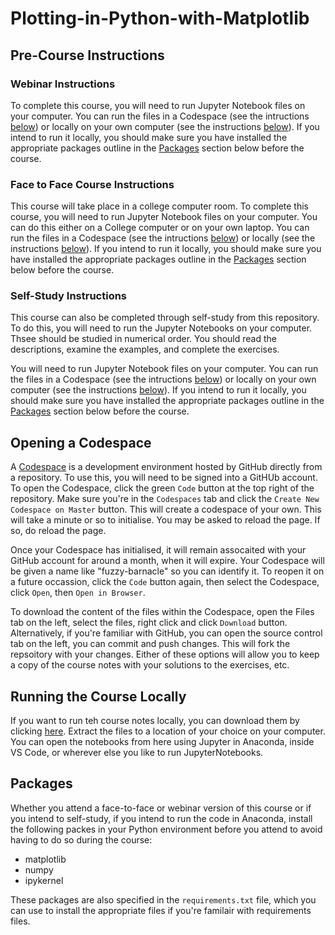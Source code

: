 # Plotting-in-Python-with-Matplotlib

## Pre-Course Instructions

### Webinar Instructions

To complete this course, you will need to run Jupyter Notebook files on your computer. You can run the files in a Codespace (see the intructions [below](#opening-a-codespace)) or locally on your own computer (see the instructions [below](#running-the-course-locally)). If you intend to run it locally, you should make sure you have installed the appropriate packages outline in the [Packages](#packages) section below before the course.

### Face to Face Course Instructions

This course will take place in a college computer room. To complete this course, you will need to run Jupyter Notebook files on your computer. You can do this either on a College computer or on your own laptop. You can run the files in a Codespace (see the intructions [below](#opening-a-codespace)) or locally (see the instructions [below](#running-the-course-locally)). If you intend to run it locally, you should make sure you have installed the appropriate packages outline in the [Packages](#packages) section below before the course.

### Self-Study Instructions

This course can also be completed through self-study from this repository. To do this, you will need to run the Jupyter Notebooks on your computer. Thsee should be studied in numerical order. You should read the descriptions, examine the examples, and complete the exercises.

You will need to run Jupyter Notebook files on your computer. You can run the files in a Codespace (see the intructions [below](#opening-a-codespace)) or locally on your own computer (see the instructions [below](#running-the-course-locally)). If you intend to run it locally, you should make sure you have installed the appropriate packages outline in the [Packages](#packages) section below before the course.

## Opening a Codespace

A [Codespace](https://docs.github.com/en/codespaces/overview) is a development environment hosted by GitHub directly from a repository. To use this, you will need to be signed into a GitHUb account. To open the Codespace, click the green ```Code``` button at the top right of the repository. Make sure you're in the ```Codespaces``` tab and click the ```Create New Codespace on Master``` button. This will create a codespace of your own. This will take a minute or so to initialise. You may be asked to reload the page. If so, do reload the page.

Once your Codespace has initialised, it will remain assocaited with your GitHub account for around a month, when it will expire. Your Codespace will be given a name like "fuzzy-barnacle" so you can identify it. To reopen it on a future occassion, click the ```Code``` button again, then select the Codespace, click ```Open```, then ```Open in Browser```.

To download the content of the files within the Codespace, open the Files tab on the left, select the files, right click and click ```Download``` button. Alternatively, if you're familiar with GitHub, you can open the source control tab on the left, you can commit and push changes. This will fork the repsoitory with your changes. Either of these options will allow you to keep a copy of the course notes with your solutions to the exercises, etc.

## Running the Course Locally

If you want to run teh course notes locally, you can download them by clicking [here](https://github.com/coolernato/Plotting-in-Python-with-Matplotlib/archive/refs/heads/main.zip). Extract the files to a location of your choice on your computer. You can open the notebooks from here using Jupyter in Anaconda, inside VS Code, or wherever else you like to run JupyterNotebooks.

## Packages

Whether you attend a face-to-face or webinar version of this course or if you intend to self-study, if you intend to run the code in Anaconda, install the following packes in your Python environment before you attend to avoid having to do so during the course:

* matplotlib
* numpy
* ipykernel

These packages are also specified in the ```requirements.txt``` file, which you can use to install the appropriate files if you're familair with requirements files.